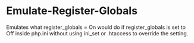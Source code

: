 # Emulate-Register-Globals
Emulates what register_globals = On would do if register_globals is set to Off inside php.ini without using ini_set or .htaccess to override the setting. 
